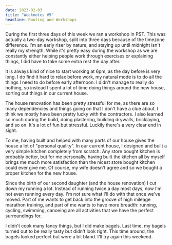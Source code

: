 ```yaml
---
date: 2023-02-03
title: "Weeknotes #5"
headline: Routing and Workshops
---
```


During the first three days of this week we ran a workshop in PST. This was actually a two-day workshop, split into three days because of the timezone difference. I'm an early riser by nature, and staying up until midnight isn't really my strength. While it's pretty easy during the workshop as we are constantly either helping people work through exercises or explaining things, I did have to take some extra rest the day after.

It is always kind of nice to start working at 6pm, as the day before is very long. I do find it hard to relax before work, my natural mode is to do all the things I need to do before early afternoon. I didn't manage to really do nothing, so instead I spent a lot of time doing things around the new house, sorting out things in our current house.

The house renovation has been pretty stressful for me, as there are so many dependencies and things going on that I don't have a clue about. I think we mostly have been pretty lucky with the contractors. I also learned so much during the build, doing plastering, building drywalls, bricklaying, and so on. It's a lot of fun but stressful. Luckily there's a very clear end in sight.

To me, having built and helped with many parts of our house gives the house a lot of "personal quality". In our current house, I designed and built a very simple kitchen completely from scratch. Any store bought kitchen is probably better, but for me personally, having built the kitchen all by myself brings me much more satisfaction than the nicest store bought kitchen could ever give me. Of course, my wife doesn't agree and so we bought a proper kitchen for the new house.

Since the birth of our second daughter (and the house renovation) I cut down my running a lot. Instead of running twice a day most days, now I'm not even running every day. I'm not sure what I'll do with that once we've moved. Part of me wants to get back into the groove of high mileage marathon training, and part of me wants to have more breadth: running, cycling, swimming, canoeing are all activities that we have the perfect surroundings for.

I didn't cook many fancy things, but I did make bagels. Last time, my bagels turned out to be really tasty but didn't look right. This time around, the bagels looked perfect but were a bit bland. I'll try again this weekend.
